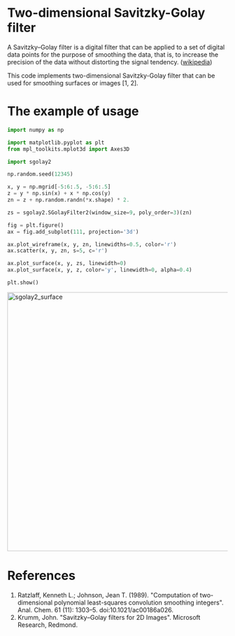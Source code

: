 # Two-dimensional Savitzky-Golay filter

A Savitzky–Golay filter is a digital filter that can be applied to a set of digital data points for the purpose of smoothing the data, that is, to increase the precision of the data without distorting the signal tendency. ([wikipedia](https://en.wikipedia.org/wiki/Savitzky–Golay_filter))

This code implements two-dimensional Savitzky-Golay filter that can be used for smoothing surfaces or images [1, 2].

# The example of usage

```python
import numpy as np

import matplotlib.pyplot as plt
from mpl_toolkits.mplot3d import Axes3D

import sgolay2

np.random.seed(12345)

x, y = np.mgrid[-5:6:.5, -5:6:.5]
z = y * np.sin(x) + x * np.cos(y)
zn = z + np.random.randn(*x.shape) * 2.

zs = sgolay2.SGolayFilter2(window_size=9, poly_order=3)(zn)

fig = plt.figure()
ax = fig.add_subplot(111, projection='3d')

ax.plot_wireframe(x, y, zn, linewidths=0.5, color='r')
ax.scatter(x, y, zn, s=5, c='r')

ax.plot_surface(x, y, zs, linewidth=0)
ax.plot_surface(x, y, z, color='y', linewidth=0, alpha=0.4)

plt.show()
```

<img width="592" alt="sgolay2_surface" src="https://user-images.githubusercontent.com/1299189/54092147-bc511b00-4399-11e9-9be2-c44ce697161e.png">


# References

1. Ratzlaff, Kenneth L.; Johnson, Jean T. (1989). "Computation of two-dimensional polynomial least-squares convolution smoothing integers". Anal. Chem. 61 (11): 1303–5. doi:10.1021/ac00186a026.
2. Krumm, John. "Savitzky–Golay filters for 2D Images". Microsoft Research, Redmond.
